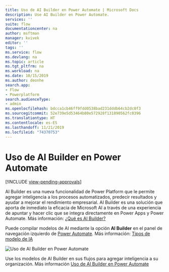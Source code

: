 ```yaml
---
title: Uso de AI Builder en Power Automate | Microsoft Docs
description: Use AI Builder en Power Automate.
services: ''
suite: flow
documentationcenter: na
author: msftman
manager: kvivek
editor: ''
tags: ''
ms.service: flow
ms.devlang: na
ms.topic: article
ms.tgt_pltfrm: na
ms.workload: na
ms.date: 10/15/2019
ms.author: deonhe
search.app:
- Flow
- Powerplatform
search.audienceType:
- admin
ms.openlocfilehash: bdcca1cb46ff9fdd0538bad231dddb64cb2dc0f3
ms.sourcegitcommit: 52e739e5d53464b80e572928f131890562fc0396
ms.translationtype: HT
ms.contentlocale: es-ES
ms.lasthandoff: 11/21/2019
ms.locfileid: "74370753"
---
```

# <a name="use-ai-builder-in-power-automate"></a>Uso de AI Builder en Power Automate
[!INCLUDE [view-pending-approvals](includes/cc-rebrand.md)]


AI Builder es una nueva funcionalidad de Power Platform que le permite agregar inteligencia a los procesos automatizados, predecir resultados y ayudar a mejorar el rendimiento empresarial. AI Builder es una solución que aporta de inmediato la eficacia de Microsoft AI a través de una experiencia de apuntar y hacer clic que se integra directamente en Power Apps y Power Automate. Más información: [¿Qué es AI Builder?](/ai-builder/)

Puede compilar modelos de AI mediante la opción **AI Builder** en el panel de navegación izquierdo de [Power Automate](https://flow.microsoft.com). Más información: [Tipos de modelo de IA](/ai-builder/model-types)

![Uso de AI Builder en Power Automate](./media/use-ai-builder/ai_builder.png "AI Builder en Power Automate")


Use los modelos de AI Builder en sus flujos para agregar inteligencia a su organización. Más información [Uso de AI Builder en Power Automate](/ai-builder/use-in-flow-overview)


